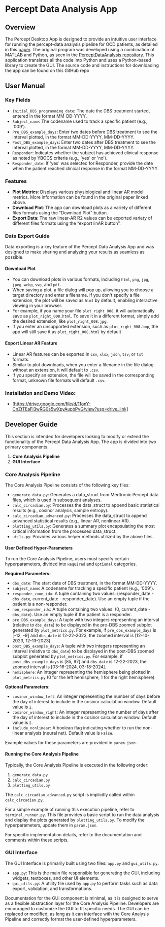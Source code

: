 # Percept Data Analysis App

## Overview

The Percept Desktop App is designed to provide an intuitive user interface for running the percept-data analysis pipeline for OCD patients, as detailed in this [paper](https://www.nature.com/articles/s41591-024-03125-0). The original program was developed using a combination of MATLAB and Python, as seen in the [PerceptDataAnalysis repository](https://github.com/shethlab/PerceptDataAnalysis). This application translates all the code into Python and uses a Python-based library to create the GUI. The source code and instructions for downloading the app can be found on this GitHub repo

## User Manual

### Key Fields

- `Initial_DBS_programming_date`: The date the DBS treatment started, entered in the format MM-DD-YYYY.
- `Subject_name`: The codename used to track a specific patient (e.g., '009').
- `Pre_DBS_example_days`: Enter two dates before DBS treatment to see the interval plotted, in the format MM-DD-YYYY, MM-DD-YYYY.
- `Post_DBS_example_days`: Enter two dates after DBS treatment to see the interval plotted, in the format MM-DD-YYYY, MM-DD-YYYY.
- `Responder`: Indicates whether the subject has achieved clinical response as noted by YBOCS criteria (e.g., 'yes' or 'no').
- `Responder_date`: If 'yes' was selected for Responder, provide the date when the patient reached clinical response in the format MM-DD-YYYY.

### Features
- **Plot Metrics**: Displays various physiological and linear AR model metrics. More information can be found in the original paper linked above.
- **Download Plot**: The app can download plots as a variety of different files formats using the "Download Plot" button.
- **Export Data**: The raw linear-AR R2 values can be exported variety of different files formats using the “export linAR button”.

### Data Export Guide

Data exporting is a key feature of the Percept Data Analysis App and was designed to make sharing and analyzing your results as seamless as possible.

#### Download Plot

- You can download plots in various formats, including `html`, `png`, `jpg`, `jpeg`, `webp`, `svg`, and `pdf`.
- When saving a plot, a file dialog will pop up, allowing you to choose a target directory and enter a filename. If you don't specify a file extension, the plot will be saved as `html` by default, enabling interactive viewing in your browser.
- For example, if you name your file `plot_right_008`, it will automatically save as `plot_right_008.html`. To save it in a different format, simply add the desired extension, like `plot_right_008.jpg`.
- If you enter an unsupported extension, such as `plot_right_008.bmp`, the app will still save it as `plot_right_008.html` by default

#### Export Linear AR Feature

- Linear AR features can be exported in `csv`, `xlsx`, `json`, `tsv`, or `txt` formats.
- Similar to plot downloads, when you enter a filename in the file dialog without an extension, it will default to `.csv`.
- If you specify an extension, the file will be saved in the corresponding format, unknown file formats will default `.csv`.

### Installation and Demo Video:
- [https://drive.google.com/file/d/11onY-CnZtTEaFi3wRG0s5wXpyAupbPvG/view?usp=drive_link]


## Developer Guide

This section is intended for developers looking to modify or extend the functionality of the Percept Data Analysis App. The app is divided into two primary components:

1. **Core Analysis Pipeline**
2. **GUI Interface**

### Core Analysis Pipeline

The Core Analysis Pipeline consists of the following key files:

- `generate_data.py`: Generates a data_struct from Medtronic Percept data files, which is used in subsequent analyses.
- `calc_circadian.py`: Processes the data_struct to append basic statistical results (e.g., cosinor analysis, sample entropy).
- `calc_circadian_advanced.py`: Processes the data_struct to append advanced statistical results (e.g., linear AR, nonlinear AR).
- `plotting_utils.py`: Generates a summary plot encapsulating the most critical information from the processed data_struct.
- `utils.py`: Provides various helper methods utilized by the above files.

#### User Defined Hyper-Parameters

To run the Core Analysis Pipeline, users must specify certain hyperparameters, divided into `Required` and `Optional` categories.

**Required Parameters:**

- `dbs_date`: The start date of DBS treatment, in the format MM-DD-YYYY.
- `subject_name`: A codename for tracking a specific patient (e.g., '009').
- `responder_zone_idx`: A tuple containing two values: (responder_date - `dbs_date`, current_date - responder_date). Use an empty tuple if the patient is a non-responder.
- `non_responder_idx`: A tuple containing two values: (0, current_date - `dbs_date`). Use an empty tuple if the patient is a responder.
- `pre_DBS_example_days`: A tuple with two integers representing an interval (relative to `dbs_date`) to be displayed in the pre-DBS zoomed subplot generated by `plot_metrics.py`. For example, if `pre_dbs_example_days` is [-12, -9] and `dbs_date` is 12-22-2023, the zoomed interval is [12-10-2023, 12-13-2023].
- `post_DBS_example_days`: A tuple with two integers representing an interval (relative to `dbs_date`) to be displayed in the post-DBS zoomed subplot generated by `plot_metrics.py`. For example, if `post_dbs_example_days` is [85, 87] and `dbs_date` is 12-22-2023, the zoomed interval is [03-16-2024, 03-18-2024].
- `hemisphere`: An integer representing the hemisphere being plotted in `plot_metrics.py` (0 for the left hemisphere, 1 for the right hemisphere).

**Optional Parameters:**

- `cosinor_window_left`: An integer representing the number of days before the day of interest to include in the cosinor calculation window. Default value is `2`.
- `cosinor_window_right`: An integer representing the number of days after the day of interest to include in the cosinor calculation window. Default value is `2`.
- `include_nonlinear`: A boolean flag indicating whether to run the non-linear analysis (neural net). Default value is `False`.

Example values for these parameters are provided in `param.json`.

#### Running the Core Analysis Pipeline

Typically, the Core Analysis Pipeline is executed in the following order:

1. `generate_data.py`
2. `calc_circadian.py`
3. `plotting_utils.py`

The `calc_circadian_advanced.py` script is implicitly called within `calc_circadian.py`.

For a simple example of running this execution pipeline, refer to `terminal_runner.py`. This file provides a basic script to run the data analysis and display the plots generated by `plotting_utils.py`. To modify the hyperparameters, update them in `param.json`.

For specific implementation details, refer to the documentation and comments within these scripts.

### GUI Interface

The GUI Interface is primarily built using two files: `app.py` and `gui_utils.py`.

- `app.py`: This is the main file responsible for generating the GUI, including widgets, textboxes, and other UI elements.
- `gui_utils.py`: A utility file used by `app.py` to perform tasks such as data export, validation, and transformations.

Documentation for the GUI component is minimal, as it is designed to serve as a flexible abstraction layer for the Core Analysis Pipeline. Developers are encouraged to customize the GUI to fit specific needs. The GUI can be replaced or modified, as long as it can interface with the Core Analysis Pipeline and correctly format the user-defined hyperparameters.


